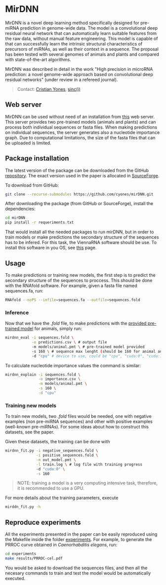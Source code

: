 # MirDNN

MirDNN is a novel deep learning method specifically designed for pre-miRNA prediction in genome-wide data. The model is a convolutional deep residual neural network that can automatically learn suitable features from the raw data, without manual feature engineering.
This model is capable of that can successfully learn the intrinsic structural characteristics of precursors of miRNAs, as well as their context in a sequence. The proposal has been tested with several genomes of animals and plants and compared with state-of-the-art algorithms.

MirDNN was described in detail in the work "High precision in microRNA prediction: a novel genome-wide approach based on convolutional deep residual networks" (under review in a refereed journal).

> Contact: [Cristian Yones](mailto:cyones@sinc.unl.edu.ar),
> [sinc(i)](http://fich.unl.edu.ar/sinc/)

## Web server

MirDNN can be used without need of an installation from [this](http://fich.unl.edu.ar/sinc/web-demo/) web server. This server provides two pre-trained models (animals and plants) and can process both individual sequences or fasta files. When making predictions on individual sequences, the server generates also a nucleotide importance graph. Due to computational limitations, the size of the fasta files that can be uploaded is limited.

## Package installation

The latest version of the package can be downloaded from the GitHub [repository](https://github.com/cyones/mirDNN). The exact version used in the paper is allocated in [SourceForge](https://sourceforge.net/projects/sourcesinc/files/mirdnn).

To download from GitHub:

```bash
git clone --recurse-submodules https://github.com/cyones/mirDNN.git
```
After downloading the package (from GitHub or SourceForge), install the dependencies:

```bash
cd mirDNN
pip install -r requeriments.txt
```

That would install all the needed packages to run mirDNN, but in order to train models or make predictions the secondary structure of the sequences has to be infered. For this task, the ViennaRNA software should be use. To install this software in you OS, see [this](https://www.tbi.univie.ac.at/RNA/) page.

## Usage

To make predictions or training new models, the first step is to predict the secondary structure of the sequences to proccess. This should be done with the RNAfold software. For example, given a fasta file named sequences.fa, run:

```bash
RNAfold --noPS --infile=sequences.fa --outfile=sequences.fold
```

### Inference

Now that we have the *.fold* file, to make predictions with the [provided pre-trained model](./models) for animals, simply run:

```bash
mirdnn_eval -i sequences.fold \
            -o predictions.csv \ # output file
            -m models/animal.pmt \ # pre-trained model provided
            -s 160 \ # sequence max lenght (should be 160 for animal and 320 for plants)
            -d "cpu" # device to use, could be "cpu", "cuda:0", "cuda:1", etc.
```

To calculate nucleotide importance values the command is similar:

```bash
mirdnn_explain -i sequences.fold \
               -o importance.csv \
               -m models/animal.pmt \
               -s 160 \
               -d "cpu"
```

### Training new models

To train new models, two *.fold* files would be needed, one with negative examples (non pre-miRNA sequences) and other with positive examples (well-known pre-miRNAs). For some ideas about how to construct this datasets, see the paper.

Given these datasets, the training can be done with

```bash
mirdnn_fit.py -i negative_sequences.fold \
              -i positive_sequences.fold \
              -m out_model.pmt \
              -l train.log \ # log file with training progress
              -d "cuda:0" \
              -s 160
```

> NOTE: training a model is a very computing intensive task, therefore, it is recommended to use a GPU.

For more details about the training parameters, execute

```bash
mirddn_fit.py -h
```

## Reproduce experiments

All the experiments presented in the paper can be easily reproduced using the Makefile inside the folder [experiments](./experiments). For example, to generate the PRROC curve obtained in *Caenorhabditis elegans*, run:

```bash
cd experiments
make results/PRROC-cel.pdf
```

You would be asked to download the sequences files, and then all the necesary commands to train and test the model would be automatically executed.

